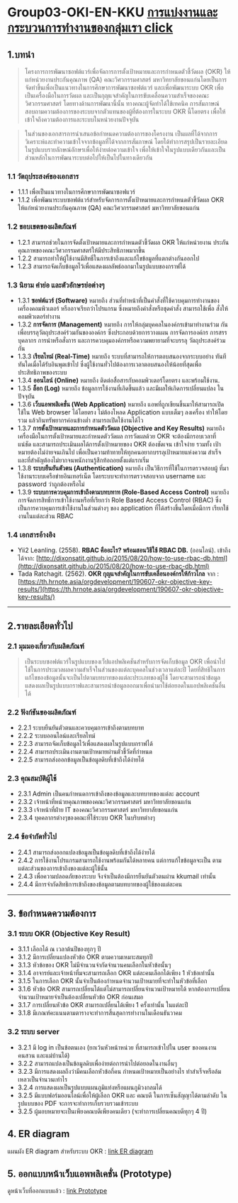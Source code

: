 # Group03-OKI-EN-KKU  [การแบ่งงานและกระบวนการทำงานของกลุ่มเรา click](https://gitlab.en.kku.ac.th/s.ratchaneegorn/group03-oki-en-kku/-/blob/master/work%20state/README.md)

## 1.บทนำ
> โครงการการพัฒนาซอฟต์แวร์เพื่อจัดการการตั้งเป้าหมายและการกำหนดตัวชี้วัดผล (OKR) ให้แก่หน่วยงานประกันคุณภาพ (QA) คณะวิศวกรรมศาสตร์ มหาวิทยาลัยขอนแก่นโดยเป็นการจัดทำขึ้นเพื่อเป็นแนวทางในการศึกษาการพัฒนาซอฟต์แวร์ และเพื่อพัฒนาระบบ OKR เพื่อเป็นเครื่องมือในการวัดผล และเป็นกุญแจสำคัญในการขับเคลื่อนความสำเร็จของคณะวิศวกรรมศาสตร์ โดยทางด้านการพัฒนานี้นั้น ทางคณะผู้จัดทำได้ใช้เทคนิค การสัมภาษณ์สอบถามความต้องการของระบบจากตัวแทนของผู้ที่ต้องการในระบบ OKR นี้โดยตรง เพื่อให้เข้าใจถึงความต้องการและระบบในหน่วยงานปัจจุบัน

> ในส่วนของเอกสารการนำเสนอข้อกำหนดความต้องการของโครงงาน เป็นผลที่ได้จากการวิเคราะห์และทำความเข้าใจจากข้อมูลที่ได้จากการสัมภาษณ์ โดยได้ทำการสรุปเป็นรายละเอียดในรูปแบบรายลักษณ์อักษรเพื่อให้ง่ายต่อความเข้าใจ เพื่อให้เข้าใจในรูปแบบเดียวกันและเป็นส่วนหลักในการพัฒนาระบบต่อไปให้เป็นไปในทางเดียวกัน
### 1.1 วัตถุประสงค์ของเอกสาร
* 1.1.1 เพื่อเป็นแนวทางในการศึกษาการพัฒนาซอฟแวร์
* 1.1.2 เพื่อพัฒนาระบบซอฟต์แวร์สำหรับจัดการการตั้งเป้าหมายและการกำหนดตัวชี้วัดผล 
                  OKR ให้แก่หน่วยงานประกันคุณภาพ (QA) คณะวิศวกรรมศาสตร์ มหาวิทยาลัยขอนแก่น
### 1.2 ขอบเขตของผลิตภัณฑ์
* 1.2.1 สามารถช่วยในการจัดตั้งเป้าหมายและการกำหนดตัวชี้วัดผล OKR ให้แก่หน่วยงาน
          ประกันคุณภาพของคณะวิศวกรรมศาสตร์ให้มีประสิทธิภาพมากขึ้น
* 1.2.2 สามารถทำให้ผู้ใช้งานมีสิทธิ์ในการเข้าถึงและแก้ไขข้อมูลที่แตกต่างกันออกไป
* 1.2.3 สามารถจัดเก็บข้อมูลไว้เพื่อแสดงผลลัพธ์ออกมาในรูปแบบของกราฟได้
### 1.3 นิยาม คำย่อ และตัวอักษรย่อต่างๆ
* 1.3.1 **ซอฟต์แวร์ (Software)** หมายถึง ส่วนที่ทำหน้าที่เป็นคำสั่งที่ใช้ควบคุมการทำงานของ
          เครื่องคอมพิวเตอร์ หรืออาจเรียกว่าโปรแกรม ซึ่งหมายถึงคำสั่งหรือชุดคำสั่ง สามารถใช้เพื่อ
          สั่งให้คอมพิวเตอร์ทำงาน 
* 1.3.2  **การจัดการ (Management)** หมายถึง การให้กลุ่มบุคคลในองค์กรเข้ามาทำงานร่วม
              กันเพื่อบรรลุวัตถุประสงค์ร่วมกันขององค์กร ซึ่งประกอบด้วยการวางแผน การจัดการองค์กร 
              การสรรบุคลากร การนำหรือสั่งการ และการควบคุมองค์กรหรือความพยายามที่จะบรรลุ
              วัตถุประสงค์ร่วมกัน
* 1.3.3 **เรียลไทม์ (Real-Time)** หมายถึง ระบบที่สามารถให้การตอบสนองจากระบบอย่าง 
              ทันทีทันใดเมื่อได้รับอินพุตเข้าไป ซึ่งผู้ใช้งานทั่วไปต้องการเวลาตอบสนองให้น้อยที่สุดเพื่อ
              ประสิทธิภาพของระบบ
* 1.3.4 **ออนไลน์ (Online)** หมายถึง ติดต่อสื่อสารกับคอมพิวเตอร์โดยตรง และพร้อมใช้งาน.
* 1.3.5 **ล็อก (Log)** หมายถึง ข้อมูลการใช้งานที่เกิดขึ้นแล้ว  และมีผลให้เกิดการเปลี่ยนแปลง
              ในปัจจุบัน 
* 1.3.6 **เว็บแอพพลิเคชั่น (Web Application)** หมายถึง แอพที่ถูกเขียนขึ้นมาให้สามารถเปิด
                  ใช้ใน Web browser ได้โดยตรง ไม่ต้องโหลด Application แบบเต็มๆ ลงเครื่อง ทำให้โดยรวม
                  แล้วกินทรัพยากรค่อนข้างต่ำ สามารถเปิดใช้งานได้ไว
* 1.3.7 **การตั้งเป้าหมายและการกำหนดตัววัดผล (Objective and Key Results)** หมายถึง 
                  เครื่องมือในการตั้งเป้าหมายและกำหนดตัววัดผล การวัดผลด้วย OKR จะต้องมีกรอบเวลาที่
                  แน่ชัด และสามารถประเมินผลได้การตั้งเป้าหมายของ OKR ต้องชัดเจน เข้าใจง่าย รวมทั้ง
                  เป้าหมายต้องไม่ง่ายจนเกินไป เพื่อเป็นความท้าทายให้ทุกคนอยากบรรลุเป้าหมายแห่งความ
                  สำเร็จ และที่สำคัญต้องไม่ยากจนพนักงานรู้สึกท้อถอยตั้งแต่แรกเริ่ม
* 1.3.8 **ระบบยืนยันตัวตน (Authentication)** หมายถึง เป็นวิธีการที่ใช้ในการตรวจสอบผู้
                  ที่มาใช้งานระบบเครือข่ายอินเทอร์เน็ต โดยระบบจะทำการตรวจสอบจาก username และ
              password ว่าถูกต้องหรือไม่
* 1.3.9 **ระบบการควบคุมการเข้าถึงตามบทบทาท (Role-Based  Access Control)**
                  หมายถึง การจัดการสิทธิ์การเข้าใช้งานหรือที่เรียกว่า Role Based Access Control (RBAC) 
                  ซึ่งเป็นการควบคุมการเข้าใช้งานในส่วนต่างๆ ของ application ที่ได้สร้างขึ้นโดยเมื่อมีการ
                  เรียกใช้งานในแต่ละส่วน RBAC
### 1.4 เอกสารอ้างอิง
* Yii2 Leanling. (2558). **RBAC คืออะไร? พร้อมสอนวิธีใช้ RBAC DB.** (ออนไลน์). เข้าถึงได้จาก: [http://dixonsatit.github.io/2015/08/20/how-to-use-rbac-db.html](http://dixonsatit.github.io/2015/08/20/how-to-use-rbac-db.html)
* Tada Ratchagit. (2562). **OKR กุญแจสำคัญในการขับเคลื่อนองค์กรให้ก้าวไกล**
จาก : [https://th.hrnote.asia/orgdevelopment/190607-okr-objective-key-results/](https://th.hrnote.asia/orgdevelopment/190607-okr-objective-key-results/)

- - - -
## 2.รายละเอียดทั่วไป
### 2.1 มุมมองเกี่ยวกับผลิตภัณฑ์
> เป็นระบบซอฟต์แวร์ในรูปแบบของเว็ปแอปพลิเคชันสำหรับการจัดเก็บข้อมูล OKR เพื่อนำไปใช้ในการประมวลผลความสำเร็จในส่วนของแต่ละบุคคลในช่วงเวลาแต่ละปี โดยที่สิทธิในการแก้ไขของข้อมูลนั้นจะเป็นไปตามบทบาทของแต่ละประเภทของผู้ใช้ โดยจะสามารถนำข้อมูลแสดงผลเป็นรูปแบบกราฟและสามารถนำข้อมูลออกมาเพื่อนำมาใช้ต่อยอดในแอปพลิเคชันอื่นได้

### 2.2 ฟังก์ชันของผลิตภัณฑ์
* 2.2.1 ระบบยืนยันตัวตนและควบคุมการเข้าถึงตามบทบาท
* 2.2.2 ระบบออนไลน์และเรียลไทม์
* 2.2.3 สามารถจัดเก็บข้อมูลไว้เพื่อแสดงผลในรูปแบบกราฟได้
* 2.2.4 สามารถประเมินงานตามเป้าหมายผ่านตัวชี้วัดที่กำหนด
* 2.2.5 สามารถส่งออกข้อมูลเป็นข้อมูลดิบที่เข้าถึงได้ง่ายได้
### 2.3 คุณสมบัติผู้ใช้
* 2.3.1 Admin เป็นคนกำหนดการเข้าถึงของข้อมูลและบทบาทของแต่ละ account
* 2.3.2 เจ้าหน้าที่หน่วยคุณภาพของคณะวิศวกรรมศาสตร์ มหาวิทยาลัยขอนแก่น
* 2.3.3 เจ้าหน้าที่ฝ่าย IT ของคณะวิศวกรรมศาสตร์ มหาวิทยาลัยขอนแก่น
* 2.3.4 บุคคลากรต่างๆของคณะที่ใช้ระบบ OKR ในบริบทต่างๆ
### 2.4 ข้อจำกัดทั่วไป
* 2.4.1 สามารถส่งออกแปลงข้อมูลเป็นข้อมูลดิบที่เข้าถึงได้ง่ายได้
 * 2.4.2 การใช้งานโปรแกรมสามารถใช้งานพร้อมกันได้หลายคน แต่การแก้ไขข้อมูลจะเป็น
            ตามแต่ละส่วนของการเข้าถึงของแต่ละผู้ใช้นั้น
* 2.4.3 เพื่อความปลอดภัยของระบบ จึงจำเป็นต้องมีการยืนยันตัวตนผ่าน kkumail เท่านั้น
* 2.4.4 มีการจำกัดสิทธิการเข้าถึงของข้อมูลตามบทบาทของผู้ใช้ของแต่ละคน

        
- - - -
## 3. ข้อกำหนดความต้องการ
### 3.1 ระบบ OKR (Objective Key Result)
* 3.1.1 เลือกได้ ณ เวลาต้นปีของทุกๆ ปี
* 3.1.2 มีการเปลี่ยนแปลงหัวข้อ OKR ตามความเหมาะสมทุกปี
* 3.1.3 หัวข้อของ OKR ไม่มีจำนวนจำกัดจำนวนคนเลือกในหัวข้อนั้นๆ
* 3.1.4 อาจารย์และเจ้าหน้าที่มจะสามารถเลือก OKR แต่ละคนเลือกได้เพียง 1 หัวข้อเท่านั้น
* 3.1.5 ในการเลือก OKR นั้นจำเป็นต้องกำหนดจำนวนเป้าหมายที่จะทำในหัวข้อที่เลือก
* 3.1.6 หัวข้อ OKR สามารถเปลี่ยนได้แต่ไม่สามารถเปลี่ยนจำนวนเป้าหมายได้ หากต้องการเปลี่ยนจำนวนเป้าหมายจำเป็นต้องเปลี่ยนหัวข้อ OKR ก่อนเสมอ
* 3.1.7 การเปลี่ยนหัวข้อ OKR สามารถเปลี่ยนได้เพียง 1 ครั้งเท่านั้น ในแต่ละปี
* 3.1.8 มีเกณฑ์คะแนนตามตารางจะทำการสิ้นสุดการทำงานในเดือนธันวาคม 
### 3.2 ระบบ server
* 3.2.1 มี log in เป็นข้อตนเอง (ยกเว้นหัวหน้าหน่วย ที่สามารถเข้าไปใน user ของคนงาน 
        คนสวน และแม่บ้านได้)
* 3.2.2 สามารถแปลงเป็นข้อมูลดิบเพื่อง่ายต่อการนำไปต่อยอดในงานอื่นๆ
* 3.2.3 มีการแสดงผลถึงว่ามีคนเลือกหัวข้อกี่คน กำหนดเป้าหมายเป็นอย่างไร ทำสำเร็จหรือล้มเหลวเป็นจำนวนเท่าไร
* 3.2.4 การแสดงผลเป็นรูปแบบแผนภูมิแท่งหรือแผนภูมิวงกลมได้
* 3.2.5 มีแบบฟอร์มออนไลน์เพื่อให้ผู้เลือก OKR และ คณบดี ในการเซ็นสัญญาได้ตามลำดับ ในรูปแบบของ PDF จะการจะทำการเก็บรวบรวมเข้าระบบ
* 3.2.5 ผู้มอบหมายจะเป็นเพียงคณบดีเพียงคนเดียว (จะทำการเปลี่ยนคณบดีทุกๆ 4 ปี)

## 4. ER diagram

แผนผัง ER diagram สำหรับระบบ OKR : [link ER diagram](https://drive.google.com/file/d/1sGfb4H1ifFvxP1M0Q2Bz-28L6iAUOQUX/view?usp=sharing) 

## 5. ออกแบบหน้าเว็บแอพพลิเคชั่น (Prototype)
ดูหน้าเว็บที่ออกแบบแล้ว : [link Prototype](https://docs.google.com/document/d/1HutOk2_OKXwq-baRcPYFGNAqZSQIdb0YmTJkLxhjng4/edit?usp=sharing) 
       
      
      

       
       

        


  









    


